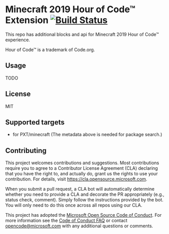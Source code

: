 # Minecraft 2019 Hour of Code™ Extension [![Build Status](https://travis-ci.org/Microsoft/pxt-minecraft-hoc2019.svg?branch=master)](https://travis-ci.org/Microsoft/pxt-minecraft-hoc2019)

This repo has additional blocks and api for Minecraft 2019 Hour of Code™ experience.  

Hour of Code™ is a trademark of Code.org.

## Usage

TODO

## License

MIT

## Supported targets

* for PXT/minecraft
(The metadata above is needed for package search.)


## Contributing

This project welcomes contributions and suggestions.  Most contributions require you to agree to a
Contributor License Agreement (CLA) declaring that you have the right to, and actually do, grant us
the rights to use your contribution. For details, visit https://cla.opensource.microsoft.com.

When you submit a pull request, a CLA bot will automatically determine whether you need to provide
a CLA and decorate the PR appropriately (e.g., status check, comment). Simply follow the instructions
provided by the bot. You will only need to do this once across all repos using our CLA.

This project has adopted the [Microsoft Open Source Code of Conduct](https://opensource.microsoft.com/codeofconduct/).
For more information see the [Code of Conduct FAQ](https://opensource.microsoft.com/codeofconduct/faq/) or
contact [opencode@microsoft.com](mailto:opencode@microsoft.com) with any additional questions or comments.
